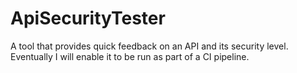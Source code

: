 # ApiSecurityTester
A tool that provides quick feedback on an API and its security level. Eventually I will enable it to be run as part of a CI pipeline.
